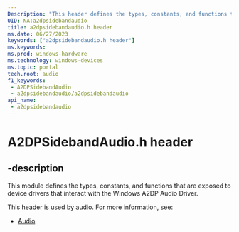 ```yaml
---
Description: "This header defines the types, constants, and functions that are exposed to device drivers that interact with the Windows A2DP Audio Driver."
UID: NA:a2dpsidebandaudio
title: a2dpsidebandaudio.h header
ms.date: 06/27/2023
keywords: ["a2dpsidebandaudio.h header"]
ms.keywords: 
ms.prod: windows-hardware
ms.technology: windows-devices
ms.topic: portal
tech.root: audio
f1_keywords:
 - A2DPSidebandAudio
 - a2dpsidebandaudio/a2dpsidebandaudio
api_name:
 - a2dpsidebandaudio
---
```


# A2DPSidebandAudio.h header


## -description

This module defines the types, constants, and functions that are exposed to device drivers that interact with the Windows A2DP Audio Driver.

This header is used by audio. For more information, see:

- [Audio](../_audio/index.md)

